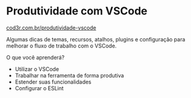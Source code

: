 # Produtividade com VSCode

[cod3r.com.br/produtividade-vscode](https://www.cod3r.com.br/courses/produtividade-vscode)

Algumas dicas de temas, recursos, atalhos, plugins e configuração para melhorar o fluxo 
de trabalho com o VSCode. 

O que você aprenderá?

- Utilizar o VSCode
- Trabalhar na ferramenta de forma produtiva
- Estender suas funcionalidades
- Configurar o ESLint
